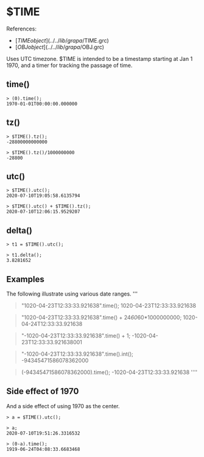 # $TIME
References:
- [$TIME object](../../lib/grapa/$TIME.grc)
- [$OBJ object](../../lib/grapa/$OBJ.grc)

Uses UTC timezone. $TIME is intended to be a timestamp starting at Jan 1 1970, and a timer for tracking the passage of time. 

## time()

```
> (0).time();
1970-01-01T00:00:00.000000
```

## tz()
```
> $TIME().tz();
-28800000000000

> $TIME().tz()/1000000000
-28800
```

## utc()
```
> $TIME().utc();
2020-07-10T19:05:58.6135794

> $TIME().utc() + $TIME().tz();
2020-07-10T12:06:15.9529207
```

## delta()
```
> t1 = $TIME().utc();

> t1.delta();
3.8281652
```

## Examples
The following illustrate using various date ranges.
'''
> "1020-04-23T12:33:33.921638".time();
1020-04-23T12:33:33.921638

> "1020-04-23T12:33:33.921638".time() + 24*60*60*1000000000;
1020-04-24T12:33:33.921638

> "-1020-04-23T12:33:33.921638".time() + 1;
-1020-04-23T12:33:33.921638001

> "-1020-04-23T12:33:33.921638".time().int();
-94345471586078362000

> (-94345471586078362000).time();
-1020-04-23T12:33:33.921638
''''

## Side effect of 1970
And a side effect of using 1970 as the center. 
```
> a = $TIME().utc();

> a;
2020-07-10T19:51:26.3316532

> (0-a).time();
1919-06-24T04:08:33.6683468
```
